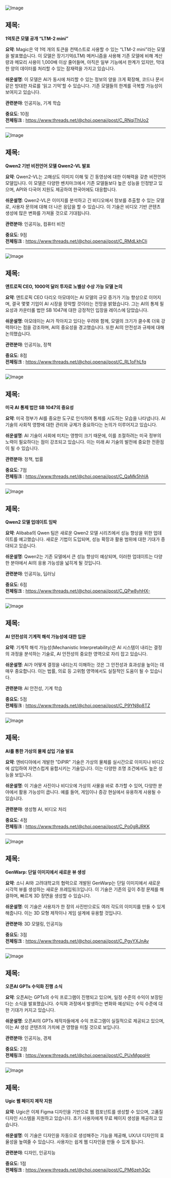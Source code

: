 ![Image](https://scontent-iad3-2.cdninstagram.com/v/t51.71878-15/457728571_522743643602045_6369099970001874641_n.jpg?_nc_cat=106&ccb=1-7&_nc_sid=18de74&_nc_ohc=M7MiOxHsjmQQ7kNvgHCUuAP&_nc_ht=scontent-iad3-2.cdninstagram.com&edm=ACx9VUEEAAAA&oh=00_AYBVGsWYBl0aeG5h-_6d6ZvmDgqOKhxk43ADsJFBQc2P-w&oe=66D6C20A)

## 제목:
**1억토큰 모델 공개 “LTM-2 mini”**

**요약**: Magic은 약 1억 개의 토큰을 컨텍스트로 사용할 수 있는 “LTM-2 mini”라는 모델을 발표했습니다. 이 모델은 장기기억(LTM) 메커니즘을 사용해 기존 모델에 비해 계산량과 메모리 사용이 1,000배 이상 줄어들며, 아직은 일부 기능에서 한계가 있지만, 막대한 양의 데이터를 처리할 수 있는 잠재력을 가지고 있습니다.

**쉬운설명**: 이 모델은 AI가 동시에 처리할 수 있는 정보의 양을 크게 확장해, 코드나 문서 같은 방대한 자료를 '읽고 기억'할 수 있습니다. 기존 모델들의 한계를 극복할 가능성이 보여지고 있습니다.

**관련분야**: 인공지능, 기계 학습

**중요도**: 10점  
**전체링크** : https://www.threads.net/@choi.openai/post/C_RNqiThUo2

---

![Image](https://scontent-iad3-2.cdninstagram.com/v/t51.71878-15/457515382_3816247238591681_2236734718427801375_n.jpg?_nc_cat=109&ccb=1-7&_nc_sid=18de74&_nc_ohc=5pc0bXdwje8Q7kNvgH7Sc-B&_nc_ht=scontent-iad3-2.cdninstagram.com&edm=ACx9VUEEAAAA&oh=00_AYDVbihGotrmf_UkPKgRJokt8-c-2rCZf_ppQRDqVrjZ6Q&oe=66D6B973)

## 제목:
**Qwen2 기반 비전언어 모델 Qwen2-VL 발표**

**요약**: Qwen2-VL는 고해상도 이미지 이해 및 긴 동영상에 대한 이해력을 갖춘 비전언어 모델입니다. 이 모델은 다양한 벤치마크에서 기존 모델들보다 높은 성능을 인정받고 있으며, API와 다국어 지원도 제공하여 한국어에도 대응합니다.

**쉬운설명**: Qwen2-VL은 이미지를 분석하고 긴 비디오에서 정보를 추출할 수 있는 모델로, 사용자 문의에 대해 더 나은 응답을 할 수 있습니다. 이 기술은 비디오 기반 콘텐츠 생성에 많은 변화를 가져올 것으로 기대됩니다.

**관련분야**: 인공지능, 컴퓨터 비전

**중요도**: 9점  
**전체링크** : https://www.threads.net/@choi.openai/post/C_RMdLkhCIi

---

![Image](https://scontent-iad3-2.cdninstagram.com/v/t51.71878-15/457606521_1274941973888695_8546217957074591217_n.jpg?_nc_cat=111&ccb=1-7&_nc_sid=18de74&_nc_ohc=3Ajr-8b9mAQQ7kNvgGCzm7F&_nc_ht=scontent-iad3-2.cdninstagram.com&edm=ACx9VUEEAAAA&oh=00_AYDMDBtcrQk0h8XSdj5i4WcdtNyIaTg3iZm7c7HX3VmmcQ&oe=66D6D5EF)

## 제목:
**앤트로픽 CEO, 1000억 달러 투자로 노벨상 수상 가능 모델 논의**

**요약**: 앤트로픽 CEO 다리오 아모데이는 AI 모델의 규모 증가가 기능 향상으로 이어지며, 결국 몇몇 기업이 AI 시장을 장악할 것이라는 전망을 밝혔습니다. 그는 AI의 통제 필요성과 카운터롤 법안 SB 1047에 대한 긍정적인 입장을 레이스에 담았습니다.

**쉬운설명**: 아모데이는 AI가 작아지고 있다는 우려와 함께, 모델의 크기가 클수록 더욱 강력하다는 점을 강조하며, AI의 중요성을 경고했습니다. 또한 AI의 안전성과 규제에 대해 논의했습니다.

**관련분야**: 인공지능, 정책

**중요도**: 8점  
**전체링크** : https://www.threads.net/@choi.openai/post/C_RL1oFhLfq

---

![Image](https://scontent-iad3-2.cdninstagram.com/v/t51.71878-15/457427394_1596792380903923_2128234158295256125_n.jpg?_nc_cat=104&ccb=1-7&_nc_sid=18de74&_nc_ohc=Qv9pPqL3SBQQ7kNvgEnpPMJ&_nc_ht=scontent-iad3-1.cdninstagram.com&edm=ACx9VUEEAAAA&oh=00_AYDVGAw1ZpIxBE9hvghO4cJ0jv9Do3G4fVSNGOs3qzF6uQ&oe=66D6BD0F)

## 제목:
**미국 AI 통제 법안 SB 1047의 중요성**

**요약**: 미국 정부가 AI를 중요한 도구로 인식하여 통제를 시도하는 모습을 나타냅니다. AI 기술의 사회적 영향에 대한 관리와 규제가 중요하다는 논의가 이루어지고 있습니다.

**쉬운설명**: AI 기술이 사회에 미치는 영향이 크기 때문에, 이를 조절하려는 미국 정부의 노력이 필요하다는 점이 강조되고 있습니다. 이는 미래 AI 기술의 발전에 중요한 전환점이 될 수 있습니다.

**관련분야**: 정책, 법률

**중요도**: 7점  
**전체링크** : https://www.threads.net/@choi.openai/post/C_QaMk5hhlA

---

![Image](https://scontent-iad3-2.cdninstagram.com/v/t51.71878-15/457631636_820850956884312_4895927739059127536_n.jpg?_nc_cat=108&ccb=1-7&_nc_sid=18de74&_nc_ohc=zJaX25qZVpMQ7kNvgFqddoF&_nc_ht=scontent-iad3-1.cdninstagram.com&edm=ACx9VUEEAAAA&oh=00_AYCDBZJ2p0tugU1vVTIb4OvgJ96jHKt4NfNYLDs9zF872Q&oe=66D6BBDF)

## 제목:
**Qwen2 모델 업데이트 임박**

**요약**: Alibaba의 Qwen 팀은 새로운 Qwen2 모델 시리즈에서 성능 향상을 위한 업데이트를 예고했습니다. 새로운 기법이 도입되며, 성능 확장과 활용 범위에 대한 기대가 증대되고 있습니다.

**쉬운설명**: Qwen2는 기존 모델에서 큰 성능 향상이 예상되며, 이러한 업데이트는 다양한 분야에서 AI의 응용 가능성을 넓히게 될 것입니다.

**관련분야**: 인공지능, 딥러닝

**중요도**: 6점  
**전체링크** : https://www.threads.net/@choi.openai/post/C_QPw8yhHX-

---

![Image](https://scontent-iad3-2.cdninstagram.com/v/t51.71878-15/457496447_384753407995702_5677875263493901880_n.jpg?_nc_cat=102&ccb=1-7&_nc_sid=18de74&_nc_ohc=oZ7YM6GMKMsQ7kNvgFiqk5E&_nc_ht=scontent-iad3-1.cdninstagram.com&edm=ACx9VUEEAAAA&oh=00_AYD35W1urlRu8kAGyLILSrWz5t9EWw9iqzExQOrTvBJAaA&oe=66D6CA61)

## 제목:
**AI 안전성의 기계적 해석 가능성에 대한 입문**

**요약**: 기계적 해석 가능성(Mechanistic Interpretability)은 AI 시스템이 내리는 결정의 과정을 분석하는 기술로, AI 안전성의 중요한 영역으로 자리 잡고 있습니다.

**쉬운설명**: AI가 어떻게 결정을 내리는지 이해하는 것은 그 안전성과 효과성을 높이는 데 매우 중요합니다. 이는 법률, 의료 등 고위험 영역에서도 실질적인 도움이 될 수 있습니다.

**관련분야**: AI 안전성, 기계 학습

**중요도**: 5점  
**전체링크** : https://www.threads.net/@choi.openai/post/C_P9YN8p8TZ

---

![Image](https://scontent-iad3-2.cdninstagram.com/v/t51.71878-15/456219386_1231042238328844_1224914402860199031_n.jpg?_nc_cat=103&ccb=1-7&_nc_sid=18de74&_nc_ohc=yViTOddDlBUQ7kNvgHGfgkb&_nc_ht=scontent-iad3-2.cdninstagram.com&edm=ACx9VUEEAAAA&oh=00_AYCdwg1LBcDxupj8E7R4dwawgZeP0r3ruru8MvaeMvp-Kg&oe=66D6D419)

## 제목:
**AI를 통한 가상의 물체 삽입 기술 발표**

**요약**: 엔비디아에서 개발한 "DiPIR" 기술은 가상의 물체를 실시간으로 이미지나 비디오에 삽입하여 자연스럽게 융합시키는 기술입니다. 이는 다양한 조명 조건에서도 높은 성능을 보입니다.

**쉬운설명**: 이 기술은 사진이나 비디오에 가상의 사물을 바로 추가할 수 있어, 다양한 분야에서 활용 가능성이 큽니다. 예를 들어, 게임이나 증강 현실에서 유용하게 사용될 수 있습니다.

**관련분야**: 생성형 AI, 비디오 처리

**중요도**: 4점  
**전체링크** : https://www.threads.net/@choi.openai/post/C_Po0gRJRKK

---

![Image](https://scontent-iad3-1.cdninstagram.com/v/t51.71878-15/457337627_1226462438390035_2534730929161956534_n.jpg?_nc_cat=101&ccb=1-7&_nc_sid=18de74&_nc_ohc=BF8lU6mnFZAQ7kNvgFkCFqL&_nc_ht=scontent-iad3-1.cdninstagram.com&edm=ACx9VUEEAAAA&oh=00_AYCc6xdvRZ-xrfOoO0ykzflsfvLKPHIS82EJU4CkfG5fvw&oe=66D6CDA9)

## 제목:
**GenWarp: 단일 이미지에서 새로운 뷰 생성**

**요약**: 소니 AI와 고려대학교의 협력으로 개발된 GenWarp는 단일 이미지에서 새로운 시각적 뷰를 생성하는 새로운 프레임워크입니다. 이 기술은 기존의 깊이 추정 문제를 해결하며, 빠르게 3D 장면을 생성할 수 있습니다.

**쉬운설명**: 이 기술은 사용자가 한 장의 사진만으로도 여러 각도의 이미지를 만들 수 있게 해줍니다. 이는 3D 모형 제작이나 게임 설계에 유용할 것입니다.

**관련분야**: 3D 모델링, 인공지능

**중요도**: 3점  
**전체링크** : https://www.threads.net/@choi.openai/post/C_PgyYXJnAv

---

![Image](https://scontent-iad3-1.cdninstagram.com/v/t51.29350-15/457254556_1434861234582812_1969537801394312622_n.jpg?_nc_cat=110&ccb=1-7&_nc_sid=18de74&_nc_ohc=WI6x4I-7wUQQ7kNvgEIYxxv&_nc_ht=scontent-iad3-1.cdninstagram.com&edm=ACx9VUEEAAAA&oh=00_AYBMh2U_sgkFv0urNeIA62KJeVx-XZTWro8XfLBPAP_qHA&oe=66D6CBDF)

## 제목:
**오픈AI GPTs 수익화 진행 소식**

**요약**: 오픈AI는 GPTs의 수익 프로그램이 진행되고 있으며, 일정 수준의 수익이 보장된다는 소식을 발표했습니다. 수익화 과정에서 발생하는 변화와 예상되는 수익 수준에 대한 기대가 커지고 있습니다.

**쉬운설명**: 오픈AI의 GPTs 제작자들에게 수익 프로그램이 실질적으로 제공되고 있으며, 이는 AI 생성 콘텐츠의 가치에 큰 영향을 미칠 것으로 보입니다.

**관련분야**: 인공지능, 경제

**중요도**: 2점  
**전체링크** : https://www.threads.net/@choi.openai/post/C_PUxMgpqHr

---

![Image](https://scontent-iad3-2.cdninstagram.com/v/t51.71878-15/457588445_1029963892174253_85168085385493721_n.jpg?_nc_cat=103&ccb=1-7&_nc_sid=18de74&_nc_ohc=3tZ5U96a35wQ7kNvgH6hyQv&_nc_ht=scontent-iad3-2.cdninstagram.com&edm=ACx9VUEEAAAA&oh=00_AYCpFBJDCYsvpQJdQkgPT96KCq6gx5Ht8aV9Ec-qeKbXRg&oe=66D6DC6B)

## 제목:
**Ugic 웹 페이지 제작 지원**

**요약**: Ugic은 이제 Figma 디자인을 기반으로 웹 컴포넌트를 생성할 수 있으며, 고품질 디자인 시스템을 지원하고 있습니다. 초기 사용자에게 무료 페이지 생성을 제공하고 있습니다.

**쉬운설명**: 이 기술은 디자인을 자동으로 생성해주는 기능을 제공해, UX/UI 디자인의 효율성을 높여줄 수 있습니다. 사용자는 쉽게 웹 디자인을 만들 수 있게 됩니다.

**관련분야**: 디자인, 인공지능

**중요도**: 1점  
**전체링크** : https://www.threads.net/@choi.openai/post/C_PM6zeh3Qc